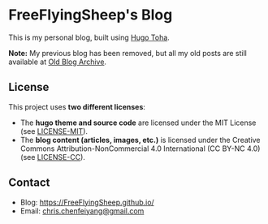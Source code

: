 # FreeFlyingSheep's Blog

This is my personal blog, built using [Hugo Toha](https://github.com/hugo-toha/toha).

**Note:** My previous blog has been removed, but all my old posts are still available at [Old Blog Archive](https://github.com/FreeFlyingSheep/blog-old).

## License

This project uses **two different licenses**:

- The **hugo theme and source code** are licensed under the MIT License (see [LICENSE-MIT](LICENSE-MIT)).
- The **blog content (articles, images, etc.)** is licensed under the Creative Commons Attribution-NonCommercial 4.0 International (CC BY-NC 4.0) (see [LICENSE-CC](LICENSE-CC)).

## Contact

- Blog: <https://FreeFlyingSheep.github.io/>
- Email: <chris.chenfeiyang@gmail.com>
